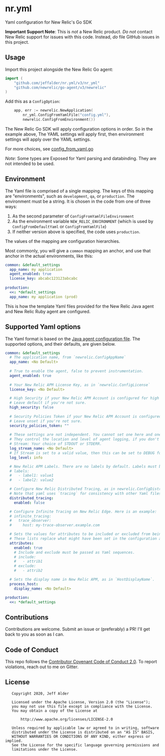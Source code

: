 # nr.yml

Yaml configuration for New Relic's Go SDK

**Important Support Note**: This is _not_ a New Relic product. _Do not_ contact New Relic support for issues with this code. Instead, _do_ file GitHub issues in this project.

## Usage

Import this project alongside the New Relic Go agent:

```go
import (
	"github.com/jeffalder/nr.yml/v3/nr_yml"
	"github.com/newrelic/go-agent/v3/newrelic"
)
```

Add this as a `ConfigOption`:

```go
	app, err := newrelic.NewApplication(
		nr_yml.ConfigFromYamlFile("config.yml"),
		newrelic.ConfigFromEnvironment())
```

The New Relic Go SDK will apply configuration options in order. So in the example above, The YAML settings will apply first, then environment settings will apply over the YAML settings.

For more choices, see [config_from_yaml.go](https://github.com/jeffalder/nr.yml/blob/main/v3/nr_yml/config_from_yaml.go)

*Note*: Some types are Exposed for Yaml parsing and databinding. They are not intended to be used.

## Environment

The Yaml file is comprised of a single mapping. The keys of this mapping are "environments", such as `development`, `qa`, or `production`. The environment must be a string. It is chosen in the code from one of three ways:
1. As the second parameter of `ConfigFromYamlFileEnvironment`
2. As the environment variable `NEW_RELIC_ENVIRONMENT` (which is used by `ConfigFromDefaultYaml` or `ConfigFromYamlFile`)
3. If neither version above is specified, the code uses `production`.

The values of the mapping are configuration hierarchies.

Most commonly, you will give a `common` mapping an anchor, and use that anchor in the actual environments, like this:

```yaml
common: &default_settings
  app_name: my application
  agent_enabled: true
  license_key: abcabc123123abcabc
  
production:
  <<: *default_settings
  app_name: my application (prod)
```

This is how the template Yaml files provided for the New Relic Java agent and New Relic Ruby agent are configured.

## Supported Yaml options

The Yaml format is based on the [Java agent configuration file](https://docs.newrelic.com/docs/agents/java-agent/configuration/java-agent-configuration-config-file). The supported options, and their defaults, are given below.

```yaml
common: &default_settings
  # The application name, from `newrelic.ConfigAppName`
  app_name: <No Default>
  
  # True to enable the agent, false to prevent instrumentation.
  agent_enabled: true
  
  # Your New Relic APM License Key, as in `newrelic.ConfigLicense`
  license_key: <No Default>

  # High Security if your New Relic APM Account is configured for high security.
  # Leave default if you're not sure.
  high_security: false
  
  # Security Policies Token if your New Relic APM Account is configured with a Language Agent Security Policy.
  # Leave unset if you're not sure.
  security_policies_token: ""
  
  # These settings are not independent. You cannot set one here and one in the environment.
  # They control the location and level of agent logging, if you don't configure agent logging via `ConfigLogger`.
  # Stream: Your choice of STDOUT or STDERR.
  log_stream_name: <No Default>
  # If Stream is set to a valid value, then this can be set to DEBUG for Debug logging. Any other value configures Info-level logging.
  log_level: info

  # New Relic APM Labels. There are no labels by default. Labels must be set as a mapping, like this:
  # labels: 
  #   - label1: value1
  #   - label2: value2

  # Configure New Relic Distributed Tracing, as in newrelic.ConfigDistributedTracerEnabled.
  # Note that yaml uses `tracing` for consistency with other Yaml files and the environment variable NEW_RELIC_DISTRIBUTED_TRACING_ENABLED.  
  distributed_tracing:
    enabled: false

  # Configure Infinite Tracing on New Relic Edge. Here is an example:
  # infinite_tracing:
  #   trace_observer:
  #     host: my-trace-observer.example.com

  # Sets the values for attributes to be included or excluded from being sent to New Relic.
  # These lists replace what might have been set in the configuration already.
  attributes:
    enabled: true
    # Include and exclude must be passed as Yaml sequences.
    # include: 
    #   - attrib1
    # exclude:
    #   - attrib2

  # Sets the display name in New Relic APM, as in `HostDisplayName`.
  process_host:
    display_name: <No Default>

production:
  <<: *default_settings
```

## Contributions

Contributions are welcome. Submit an issue or (preferably) a PR! I'll get back to you as soon as I can.

## Code of Conduct

This repo follows the [Contributor Covenant Code of Conduct 2.0](https://www.contributor-covenant.org/version/2/0/code_of_conduct/). To report violations, reach out to me on Gitter.

## License

```
   Copyright 2020, Jeff Alder

   Licensed under the Apache License, Version 2.0 (the "License");
   you may not use this file except in compliance with the License.
   You may obtain a copy of the License at

       http://www.apache.org/licenses/LICENSE-2.0

   Unless required by applicable law or agreed to in writing, software
   distributed under the License is distributed on an "AS IS" BASIS,
   WITHOUT WARRANTIES OR CONDITIONS OF ANY KIND, either express or implied.
   See the License for the specific language governing permissions and
   limitations under the License.
```

